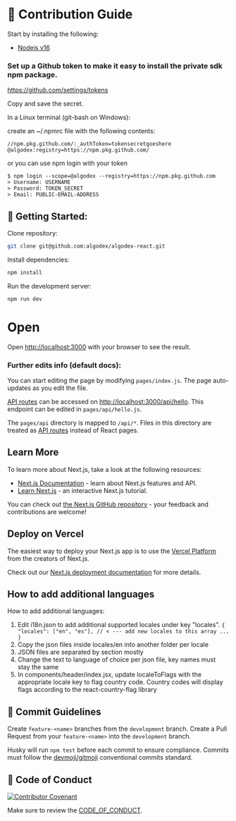 # 👥 Contribution Guide

Start by installing the following:

- [Nodejs v16](https://nodejs.org/en/download/)

### Set up a Github token to make it easy to install the private sdk npm package.

https://github.com/settings/tokens

Copy and save the secret.

In a Linux terminal (git-bash on Windows):

create an ~/.npmrc file with the following contents:
```
//npm.pkg.github.com/:_authToken=tokensecretgoeshere
@algodex:registry=https://npm.pkg.github.com/
```
or you can use npm login with your token
```
$ npm login --scope=@algodex --registry=https://npm.pkg.github.com
> Username: USERNAME
> Password: TOKEN_SECRET
> Email: PUBLIC-EMAIL-ADDRESS
```

## 🚀 Getting Started:

Clone repository:
```bash
git clone git@github.com:algodex/algodex-react.git
```

Install dependencies:
```bash
npm install
```

Run the development server:
```bash
npm run dev
```

# Open
Open [http://localhost:3000](http://localhost:3000) with your browser to see the result.


### Further edits info (default docs):

You can start editing the page by modifying `pages/index.js`. The page auto-updates as you edit the file.

[API routes](https://nextjs.org/docs/api-routes/introduction) can be accessed on [http://localhost:3000/api/hello](http://localhost:3000/api/hello). This endpoint can be edited in `pages/api/hello.js`.

The `pages/api` directory is mapped to `/api/*`. Files in this directory are treated as [API routes](https://nextjs.org/docs/api-routes/introduction) instead of React pages.

## Learn More

To learn more about Next.js, take a look at the following resources:

- [Next.js Documentation](https://nextjs.org/docs) - learn about Next.js features and API.
- [Learn Next.js](https://nextjs.org/learn) - an interactive Next.js tutorial.

You can check out [the Next.js GitHub repository](https://github.com/vercel/next.js/) - your feedback and contributions are welcome!

## Deploy on Vercel

The easiest way to deploy your Next.js app is to use the [Vercel Platform](https://vercel.com/new?utm_medium=default-template&filter=next.js&utm_source=create-next-app&utm_campaign=create-next-app-readme) from the creators of Next.js.

Check out our [Next.js deployment documentation](https://nextjs.org/docs/deployment) for more details.


## How to add additional languages
How to add additional languages:

1. Edit i18n.json to add additional supported locales under key "locales".
   `
   {
   "locales": ["en", "es"], // < --- add new locales to this array
   ...
   }
   `
2. Copy the json files inside locales/en into another folder per locale
3. JSON files are separated by section mostly
4. Change the text to language of choice per json file, key names must stay the same
5. In components/header/index.jsx, update localeToFlags with the appropriate locale key to flag country code. Country codes will display flags according to the react-country-flag library

## 📝 Commit Guidelines

Create `feature-<name>` branches from the `development` branch. Create a Pull Request from
your `feature-<name>` into the `development` branch.

Husky will run `npm test` before each commit to ensure compliance. Commits must follow
the [devmoji/gitmoji](https://gitmoji.dev/) conventional commits standard.

## 💬 Code of Conduct

[![Contributor Covenant](https://img.shields.io/badge/Contributor%20Covenant-2.1-4baaaa.svg)](code_of_conduct.md)

Make sure to review the [CODE_OF_CONDUCT](CODE_OF_CONDUCT.md).
